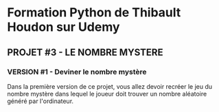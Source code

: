 # Formation Python de Thibault Houdon sur Udemy

## PROJET #3 - LE NOMBRE MYSTERE

### VERSION #1 - Deviner le nombre mystère

Dans la première version de ce projet, vous allez devoir recréer le jeu du nombre mystère dans lequel le joueur doit trouver un nombre aléatoire généré par l'ordinateur.
